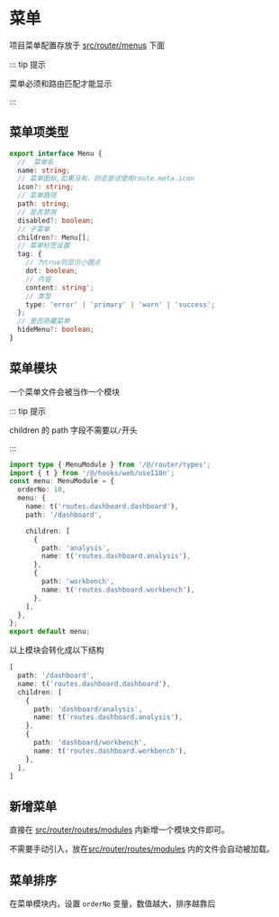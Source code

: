 # 菜单

项目菜单配置存放于 [src/router/menus](https://github.com/vbenjs/vue-vben-admin/tree/main/src/router/menus) 下面

::: tip 提示

菜单必须和路由匹配才能显示

:::

## 菜单项类型

```ts
export interface Menu {
  //  菜单名
  name: string;
  // 菜单图标,如果没有，则会尝试使用route.meta.icon
  icon?: string;
  // 菜单路径
  path: string;
  // 是否禁用
  disabled?: boolean;
  // 子菜单
  children?: Menu[];
  // 菜单标签设置
  tag: {
    // 为true则显示小圆点
    dot: boolean;
    // 内容
    content: string';
    // 类型
    type: 'error' | 'primary' | 'warn' | 'success';
  };
  // 是否隐藏菜单
  hideMenu?: boolean;
}
```

## 菜单模块

一个菜单文件会被当作一个模块

::: tip 提示

children 的 path 字段不需要以`/`开头

:::

```ts
import type { MenuModule } from '/@/router/types';
import { t } from '/@/hooks/web/useI18n';
const menu: MenuModule = {
  orderNo: 10,
  menu: {
    name: t('routes.dashboard.dashboard'),
    path: '/dashboard',

    children: [
      {
        path: 'analysis',
        name: t('routes.dashboard.analysis'),
      },
      {
        path: 'workbench',
        name: t('routes.dashboard.workbench'),
      },
    ],
  },
};
export default menu;
```

以上模块会转化成以下结构

```ts
[
  path: '/dashboard',
  name: t('routes.dashboard.dashboard'),
  children: [
    {
      path: 'dashboard/analysis',
      name: t('routes.dashboard.analysis'),
    },
    {
      path: 'dashboard/workbench',
      name: t('routes.dashboard.workbench'),
    },
  ],
]
```

## 新增菜单

直接在 [src/router/routes/modules](https://github.com/vbenjs/vue-vben-admin/tree/main/src/router/routes/modules) 内新增一个模块文件即可。

不需要手动引入，放在[src/router/routes/modules](https://github.com/vbenjs/vue-vben-admin/tree/main/src/router/routes/modules) 内的文件会自动被加载。

## 菜单排序

在菜单模块内，设置 `orderNo` 变量，数值越大，排序越靠后
